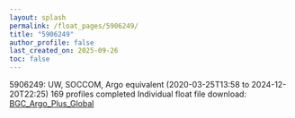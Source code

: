 ```yaml
---
layout: splash
permalink: /float_pages/5906249/
title: "5906249"
author_profile: false
last_created_on: 2025-09-26
toc: false
---
```

 
5906249: UW, SOCCOM, Argo equivalent (2020-03-25T13:58 to 2024-12-20T22:25)
169 profiles completed
Individual float file download: [BGC_Argo_Plus_Global](https://ftp.soest.hawaii.edu/bgc_argo_plus/Individual_Floats/outliers_removed/5906249_Sprof_processed.nc)
